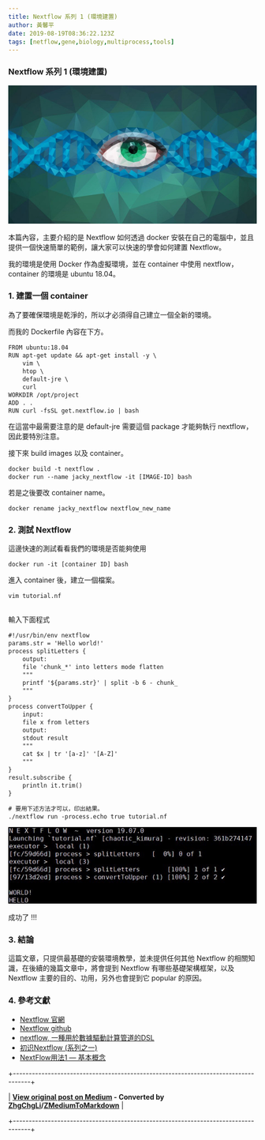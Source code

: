 ```yaml
---
title: Nextflow 系列 1 (環境建置)
author: 黃馨平
date: 2019-08-19T08:36:22.123Z
tags: [netflow,gene,biology,multiprocess,tools]
---
```


### Nextflow 系列 1 (環境建置)
![](images/c016b4fae311/1*IoIYRadrFeOuzn5ma9uuAw.jpeg "")

本篇內容，主要介紹的是 Nextflow 如何透過 docker 安裝在自己的電腦中，並且提供一個快速簡單的範例，讓大家可以快速的學會如何建置 Nextflow。

我的環境是使用 Docker 作為虛擬環境，並在 container 中使用 nextflow， container 的環境是 ubuntu 18.04。
### 1. 建置一個 container

為了要確保環境是乾淨的，所以才必須得自己建立一個全新的環境。

而我的 Dockerfile 內容在下方。
```
FROM ubuntu:18.04
RUN apt-get update && apt-get install -y \
    vim \
    htop \
    default-jre \
    curl
WORKDIR /opt/project
ADD . .
RUN curl -fsSL get.nextflow.io | bash
```

在這當中最需要注意的是 default-jre 需要這個 package 才能夠執行 nextflow，因此要特別注意。

接下來 build images 以及 container。
```
docker build -t nextflow .
docker run --name jacky_nextflow -it [IMAGE-ID] bash
```

若是之後要改 container name。
```
docker rename jacky_nextflow nextflow_new_name
```
### 2. 測試 Nextflow

這邊快速的測試看看我們的環境是否能夠使用
```
docker run -it [container ID] bash
```

進入 container 後，建立一個檔案。
```
vim tutorial.nf


```

輸入下面程式
```Nextflow
#!/usr/bin/env nextflow  
params.str = 'Hello world!'
process splitLetters {
    output:
    file 'chunk_*' into letters mode flatten
    """
    printf '${params.str}' | split -b 6 - chunk_
    """
}
process convertToUpper {
    input:
    file x from letters    
    output:
    stdout result    
    """
    cat $x | tr '[a-z]' '[A-Z]'
    """
}
result.subscribe {
    println it.trim()
}
```
```
# 要用下述方法才可以，印出結果。
./nextflow run -process.echo true tutorial.nf
```
![](images/c016b4fae311/1*8LlCOA6PahPyUx86U_4qMQ.jpeg "")

成功了 !!!
### 3. 結論

這篇文章，只提供最基礎的安裝環境教學，並未提供任何其他 Nextflow 的相關知識，在後續的幾篇文章中，將會提到 Nextflow 有哪些基礎架構框架，以及 Nextflow 主要的目的、功用，另外也會提到它 popular 的原因。
### 4. 參考文獻
- [Nextflow 官網](https://www.nextflow.io/docs/latest/getstarted.html)
- [Nextflow github](https://github.com/nextflow-io/nextflow)
- [nextflow, 一種用於數據驅動計算管道的DSL](https://hant.helplib.com/GitHub/article_100451)
- [初识Nextflow (系列之一)](https://www.jianshu.com/p/8fe8b279b4ff)
- [NextFlow用法1 — 基本概念](https://www.jianshu.com/p/0f7924690ff6)



+-----------------------------------------------------------------------------------+

| **[View original post on Medium](https://medium.com/jacky-life/nextflow-%E7%B3%BB%E5%88%97-1-%E7%92%B0%E5%A2%83%E5%BB%BA%E7%BD%AE-c016b4fae311) - Converted by [ZhgChgLi](https://blog.zhgchg.li)/[ZMediumToMarkdown](https://github.com/ZhgChgLi/ZMediumToMarkdown)** |

+-----------------------------------------------------------------------------------+
